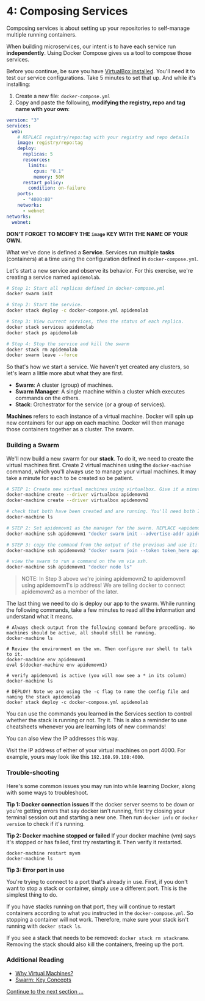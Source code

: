 # 4: Composing Services

Composing services is about setting up your repositories to self-manage multiple running containers.

When building microservices, our intent is to have each service run **independently**. Using Docker Compose gives us a tool to compose those services. 

Before you continue, be sure you have [VirtualBox installed](https://www.virtualbox.org/wiki/Downloads). You'll need it to test our service configurations. Take 5 minutes to set that up. And while it's installing:

1. Create a new file: `docker-compose.yml`
2. Copy and paste the following, **modifying the registry, repo and tag name with your own**:

```yaml
version: "3"
services:
  web:
    # REPLACE registry/repo:tag with your registry and repo details
    image: registry/repo:tag
    deploy:
      replicas: 5
      resources:
        limits:
          cpus: "0.1"
          memory: 50M
      restart_policy:
        condition: on-failure
    ports:
      - "4000:80"
    networks:
      - webnet
networks:
  webnet:
```

**DON'T FORGET TO MODIFY THE `image` KEY WITH THE NAME OF YOUR OWN.**

What we've done is defined a **Service**. Services run multiple **tasks** (containers) at a time using the configuration defined in `docker-compose.yml`. 

Let's start a new service and observe its behavior. For this exercise, we're creating a service named `apidemolab`.

```bash
# Step 1: Start all replicas defined in docker-compose.yml
docker swarm init

# Step 2: Start the service.
docker stack deploy -c docker-compose.yml apidemolab

# Step 3: View current services, then the status of each replica.
docker stack services apidemolab
docker stack ps apidemolab

# Step 4: Stop the service and kill the swarm
docker stack rm apidemolab
docker swarm leave --force
```

So that's how we start a service. We haven't yet created any clusters, so let's learn a little more abut what they are first.

- **Swarm**: A cluster (group) of machines.
- **Swarm Manager**: A single machine within a cluster which executes commands on the others.
- **Stack**: Orchestrator for the service (or a group of services).

**Machines** refers to each instance of a virtual machine. Docker will spin up new containers for our app on each machine. Docker will then manage those containers together as a cluster. The swarm.

### Building a Swarm

We'll now build a new swarm for our **stack**. To do it, we need to create the virtual machines first. Create 2 virtual machines using the `docker-machine` command, which you'll always use to manage your virtual machines. It may take a minute for each to be created so be patient.

```bash
# STEP 1: Create new virtual machines using virtualbox. Give it a minute to finish.
docker-machine create --driver virtualbox apidemovm1
docker-machine create --driver virtualbox apidemovm2

# check that both have been created and are running. You'll need both IP addresses for the next step so take note!
docker-machine ls

# STEP 2: Set apidemovm1 as the manager for the swarm. REPLACE <apidemovm1 ip> WITH IP TO THE VM. Don't include the tcp:\\ prefix
docker-machine ssh apidemovm1 "docker swarm init --advertise-addr apidemovm1_ip_here:2377"

# STEP 3: copy the command from the output of the previous and use it:
docker-machine ssh apidemovm2 "docker swarm join --token token_here apidemovm1_ip_here:2377"

# view the swarm to run a command on the vm via ssh.
docker-machine ssh apidemovm1 "docker node ls"
```

> NOTE: In Step 3 above we're joining apidemovm2 to apidemovm1 using apidemovm1's ip address! We are telling docker to connect apidemovm2 as a member of the later.

The last thing we need to do is deploy our app to the swarm. While running the following commands, take a few minutes to read all the information and understand what it means.

```
# Always check output from the following command before proceding. No machines should be active, all should still be running.
docker-machine ls

# Review the environment on the vm. Then configure our shell to talk to it.
docker-machine env apidemovm1
eval $(docker-machine env apidemovm1) 

# verify apidemovm1 is active (you will now see a * in its column)
docker-machine ls

# DEPLOY! Note we are using the -c flag to name the config file and naming the stack apidemolab
docker stack deploy -c docker-compose.yml apidemolab
```

You can use the commands you learned in the Services section to control whether the stack is running or not. Try it. This is also a reminder to use cheatsheets whenever you are learning lots of new commands!

You can also view the IP addresses this way.

Visit the IP address of either of your virtual machines on port 4000. For example, yours may look like this `192.168.99.108:4000`.


### Trouble-shooting

Here's some common issues you may run into while learning Docker, along with some ways to troubleshoot.

**Tip 1: Docker connection issues**
If the docker server seems to be down or you're getting errors that say docker isn't running, first try closing your terminal session out and starting a new one. Then run `docker info` or `docker version` to check if it's running.

**Tip 2: Docker machine stopped or failed**
If your docker machine (vm) says it's stopped or has failed, first try restarting it. Then verify it restarted.

```
docker-machine restart myvm
docker-machine ls
```

**Tip 3: Error port in use**

You're trying to connect to a port that's already in use. First, if you don't want to stop a stack or container, simply use a different port. This is the simplest thing to do.

If you have stacks running on that port, they will continue to restart containers according to what you instructed in the `docker-compose.yml`. So stopping a container will not work. Therefore, make sure your stack isn't running with `docker stack ls`.

If you see a stack that needs to be removed: `docker stack rm stackname`. Removing the stack should also kill the containers, freeing up the port.

### Additional Reading

- [Why Virtual Machines?](https://www.virtualbox.org/manual/ch01.html#virt-why-useful)
- [Swarm: Key Concepts](https://docs.docker.com/engine/swarm/key-concepts/)

[Continue to the next section ...](part5.md)
